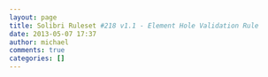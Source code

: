 ```yaml
---
layout: page
title: Solibri Ruleset #218 v1.1 - Element Hole Validation Rule
date: 2013-05-07 17:37
author: michael
comments: true
categories: []
---
```



